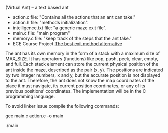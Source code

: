 (Virtual Ant) – a text based ant

- action.c file: "Contains all the actions that an ant can take."
- action.h file: "methods initialization".
- intelligence.txt file: "a generic maze exit file".
- main.c file: "main program"
- memory.c file: "keep track of the steps that the ant take."
- ECE Course Project
[The best exit method alternative](https://algo.monster/liteproblems/1926)

The ant has its own memory in the form of a stack with a maximum size of MAX_SIZE. It has operators (functions) like pop, push, peek, clear, empty, and full. 
Each stack element can store the current physical position of the ant inside the maze, described as the pair (x, y). The positions are indicated by two integer numbers, x and y, but the accurate position is not displayed to the ant. Therefore, the ant does not know the map coordinates of the place it must navigate, its current position coordinates, or any of its previous positions’ coordinates. The implementation will be in the C programming language.


To avoid linker issue compile the following commands:

gcc main.c action.c -o main

./main

